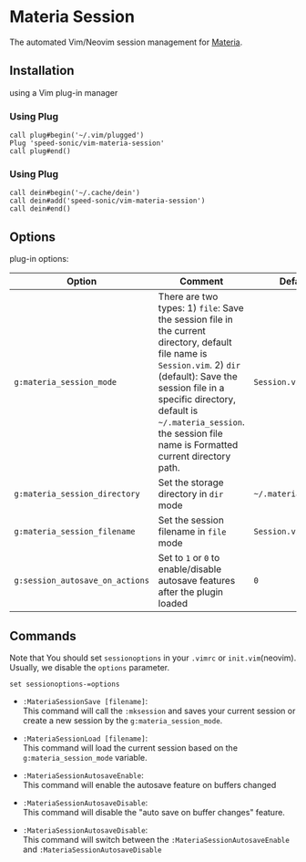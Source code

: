 # Materia Session
The automated Vim/Neovim session management for [Materia](https://github.com/speed-sonic/vim-materia).

## Installation
using a Vim plug-in manager

### Using Plug
```vim
call plug#begin('~/.vim/plugged')
Plug 'speed-sonic/vim-materia-session'
call plug#end()
```

### Using Plug
```vim
call dein#begin('~/.cache/dein')
call dein#add('speed-sonic/vim-materia-session')
call dein#end()
```

## Options
plug-in options:

| Option | Comment | Default |
| -------- | ------ | ------ |
| `g:materia_session_mode` | There are two types: 1) `file`: Save the session file in the current directory, default file name is `Session.vim`.  2) `dir` (default): Save the session file in a specific directory, default is `~/.materia_session`. the session file name is Formatted current directory path. | `Session.vim` |
| `g:materia_session_directory` | Set the storage directory in `dir` mode | `~/.materia_session` |
| `g:materia_session_filename` | Set the session filename in `file` mode | `Session.vim` |
| `g:session_autosave_on_actions` | Set to `1` or `0` to enable/disable autosave features after the plugin loaded | `0` |

## Commands
Note that You should set `sessionoptions` in your `.vimrc` or `init.vim`(neovim). Usually, we disable the `options` parameter.
```vim
set sessionoptions-=options
```

- `:MateriaSessionSave [filename]`:   
This command will call the `:mksession` and saves your current session or create a new session by the `g:materia_session_mode`.

- `:MateriaSessionLoad [filename]`:  
This command will load the current session based on the `g:materia_session_mode` variable.

- `:MateriaSessionAutosaveEnable`:  
This command will enable the autosave feature on buffers changed

- `:MateriaSessionAutosaveDisable`:  
This command will disable the "auto save on buffer changes" feature.

- `:MateriaSessionAutosaveDisable`:  
This command will switch between the `:MateriaSessionAutosaveEnable` and `:MateriaSessionAutosaveDisable`
